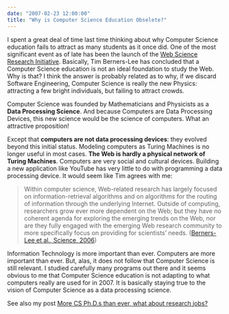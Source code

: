 ```yaml
---
date: "2007-02-23 12:00:00"
title: "Why is Computer Science Education Obselete?"
---
```




I spent a great deal of time last time thinking about why Computer Science education fails to attract as many students as it once did. One of the most significant event as of late has been the launch of the [Web Science Research Initiative](https://en.wikipedia.org/wiki/Web_Science). Basically, Tim Berners-Lee has concluded that a Computer Science education is not an ideal foundation to study the Web. Why is that? I think the answer is probably related as to why, if we discard Software Engineering, Computer Science is really the new Physics: attracting a few bright individuals, but failing to attract crowds.

Computer Science was founded by Mathematicians and Physicists as a __Data Processing Science__. And because Computers are Data Processing Devices, this new science would be the science of computers. What an attractive proposition!

Except that __computers are not data processing devices__: they evolved beyond this initial status. Modeling computers as Turing Machines is no longer useful in most cases. __The Web is hardly a physical network of Turing Machines__. Computers are very social and cultural devices. Building a new application like YouTube has very little to do with programming a data processing device. It would seem like Tim agrees with me:

> Within computer science, Web-related research has largely focused on information-retrieval algorithms and on algorithms for the routing of information through the underlying Internet. Outside of computing, researchers grow ever more dependent on the Web; but they have no coherent agenda for exploring the emerging trends on the Web, nor are they fully engaged with the emerging Web research community to more specifically focus on providing for scientists&rsquo; needs. ([Berners-Lee et al., Science, 2006](http://www.sciencemag.org/content/313/5788/769.full?ijkey=o66bodkFqpcCs&amp;keytype=ref&amp;siteid=sci))



Information Technology is more important than ever. Computers are more important than ever. But, alas, it does not follow that Computer Science is still relevant. I studied carefully many programs out there and it seems obvious to me that Computer Science education is not adapting to what computers really are used for in 2007. It is basically staying true to the vision of Computer Science as a data processing science.

See also my post [More CS Ph.D.s than ever, what about research jobs?](/lemire/blog/2007/12/02/more-cs-phds-than-ever-what-about-research-jobs/)

